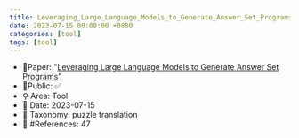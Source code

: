 ```yaml
---
title: Leveraging_Large_Language_Models_to_Generate_Answer_Set_Programs
date: 2023-07-15 00:00:00 +0800
categories: [tool]
tags: [tool]
---
```


- 📙Paper: "[Leveraging Large Language Models to Generate Answer Set Programs](https://arxiv.org/abs/2307.07699)"
- 🔑Public: ✅
- ⚲ Area: Tool
- 📅 Date: 2023-07-15
- 🔎 Taxonomy: puzzle translation
- 📝 #References: 47
